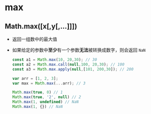 # max

## Math.max(\[x\[,y\[,…]]])

  - 返回一组数中的最大值

  - 如果给定的参数中**至少**有一个参数**无法**被转换成数字，则会返回 `NaN`

    ```js
    const a1 = Math.max(10, 20,30); // 30
    const a2 = Math.max.call(null,100, 20,30); // 100
    const a3 = Math.max.apply(null,[101, 200,30]); // 200

    var arr = [1, 2, 3];
    var max = Math.max(...arr); // 3

    Math.max(true, 0) // 1
    Math.max(true, '2', null) // 2
    Math.max(1, undefined) // NaN
    Math.max(1, {}) // NaN
    ```
